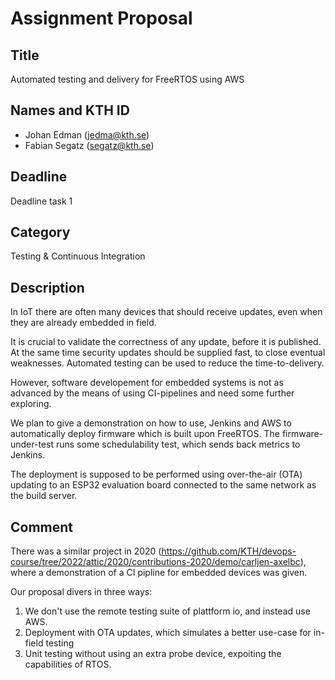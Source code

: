 # Assignment Proposal

## Title

Automated testing and delivery for FreeRTOS using AWS

## Names and KTH ID
  - Johan Edman (jedma@kth.se)
  - Fabian Segatz (segatz@kth.se)

## Deadline

Deadline task 1

## Category

Testing & Continuous Integration 

## Description

In IoT there are often many devices that should receive updates, even when they are already embedded in field.

It is crucial to validate the correctness of any update, before it is published. At the same time security updates should be supplied fast, to close eventual weaknesses. Automated testing can be used to reduce the time-to-delivery.

However, software developement for embedded systems is not as advanced by the means of using CI-pipelines and need some further exploring.

We plan to give a demonstration on how to use, Jenkins and AWS to automatically deploy firmware which is built upon FreeRTOS. The firmware-under-test runs some schedulability test, which sends back metrics to Jenkins.

The deployment is supposed to be performed using over-the-air (OTA) updating to an ESP32 evaluation board connected to the same network as the build server.

## Comment 
There was a similar project in 2020 (https://github.com/KTH/devops-course/tree/2022/attic/2020/contributions-2020/demo/carljen-axelbc), where a demonstration of a CI pipline for embedded devices was given.

Our proposal divers in three ways:
  1. We don't use the remote testing suite of plattform io, and instead use AWS.
  2. Deployment with OTA updates, which simulates a better use-case for in-field testing
  3. Unit testing without using an extra probe device, expoiting the capabilities of RTOS.


